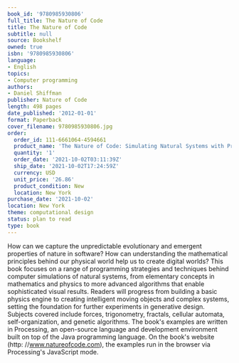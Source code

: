 ```yaml
---
book_id: '9780985930806'
full_title: The Nature of Code
title: The Nature of Code
subtitle: null
source: Bookshelf
owned: true
isbn: '9780985930806'
language:
- English
topics:
- Computer programming
authors:
- Daniel Shiffman
publisher: Nature of Code
length: 498 pages
date_published: '2012-01-01'
format: Paperback
cover_filename: 9780985930806.jpg
order:
  order_id: 111-6661064-4594661
  product_name: 'The Nature of Code: Simulating Natural Systems with Processing'
  quantity: '1'
  order_date: '2021-10-02T03:11:39Z'
  ship_date: '2021-10-02T17:24:59Z'
  currency: USD
  unit_price: '26.86'
  product_condition: New
  location: New York
purchase_date: '2021-10-02'
location: New York
theme: computational design
status: plan to read
type: book
---
```

How can we capture the unpredictable evolutionary and emergent properties of nature in software? How can understanding the mathematical principles behind our physical world help us to create digital worlds? This book focuses on a range of programming strategies and techniques behind computer simulations of natural systems, from elementary concepts in mathematics and physics to more advanced algorithms that enable sophisticated visual results. Readers will progress from building a basic physics engine to creating intelligent moving objects and complex systems, setting the foundation for further experiments in generative design. Subjects covered include forces, trigonometry, fractals, cellular automata, self-organization, and genetic algorithms. The book's examples are written in Processing, an open-source language and development environment built on top of the Java programming language. On the book's website (http: //www.natureofcode.com), the examples run in the browser via Processing's JavaScript mode.
